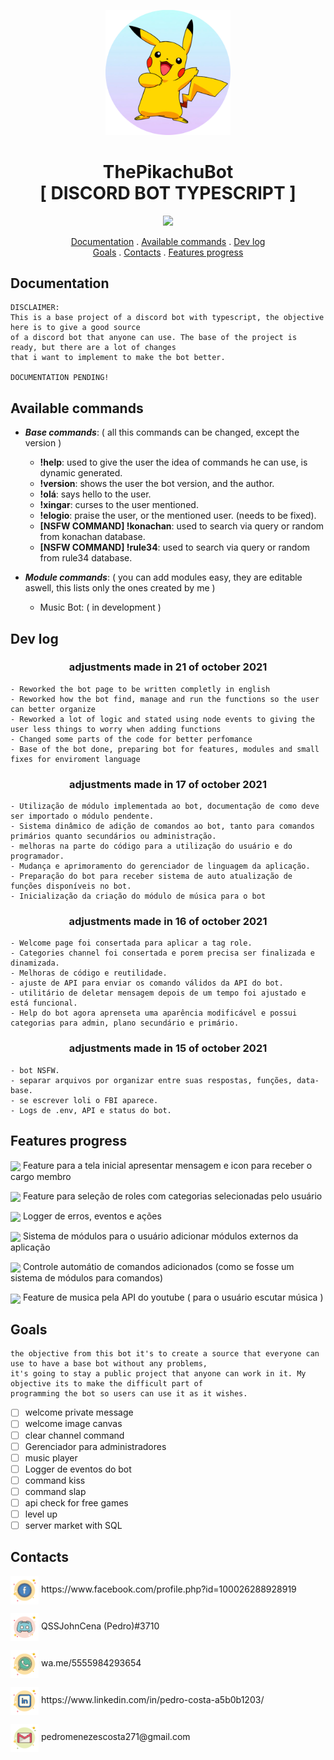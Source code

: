 <p align="center">
	<img src="README.content/pikachu-2-810x540.png" width="200">
</p>
<h1 align="center">ThePikachuBot<br>[ DISCORD BOT TYPESCRIPT ]</h1>
<p align="center">
	<img src="https://img.shields.io/badge/License-MIT-green?style=for-the-badge&logo=appveyor">
</p>


<p align="center">
 <a href="#documentation">Documentation</a>
 .
 <a href="#available-commands">Available commands</a>
 .
 <a href="#dev-log">Dev log</a>
 <br>
 <a href="#goals">Goals</a>
 .
 <a href="#contacts">Contacts</a>
 .
 <a href="#features-progress">Features progress</a>
</p>

## Documentation
	DISCLAIMER:
	This is a base project of a discord bot with typescript, the objective here is to give a good source
	of a discord bot that anyone can use. The base of the project is ready, but there are a lot of changes
	that i want to implement to make the bot better.

	DOCUMENTATION PENDING!

## Available commands
- ***Base commands***: ( all this commands can be changed, except the version )
	- **!help**: used to give the user the idea of commands he can use, is dynamic generated.
	- **!version**: shows the user the bot version, and the author.
	- **!olá**: says hello to the user.
	- **!xingar**: curses to the user mentioned.
	- **!elogio**: praise the user, or the mentioned user. (needs to be fixed).
	- **[NSFW COMMAND] !konachan**: used to search via query or random from konachan database.
	- **[NSFW COMMAND] !rule34**: used to search via query or random from rule34 database.

- ***Module commands***: ( you can add modules easy, they are editable aswell, this lists only the ones created by me )
	- Music Bot: ( in development )

## Dev log
<h3 align="center"> adjustments made in 21 of october 2021 </h3>
	
	- Reworked the bot page to be written completly in english
	- Reworked how the bot find, manage and run the functions so the user can better organize
	- Reworked a lot of logic and stated using node events to giving the user less things to worry when adding functions
	- Changed some parts of the code for better perfomance
	- Base of the bot done, preparing bot for features, modules and small fixes for enviroment language


<h3 align="center"> adjustments made in 17 of october 2021 </h3>
	
	- Utilização de módulo implementada ao bot, documentação de como deve ser importado o módulo pendente.
	- Sistema dinâmico de adição de comandos ao bot, tanto para comandos primários quanto secundários ou administração.
	- melhoras na parte do código para a utilização do usuário e do programador.
	- Mudança e aprimoramento do gerenciador de linguagem da aplicação.
	- Preparação do bot para receber sistema de auto atualização de funções disponíveis no bot.
	- Inicialização da criação do módulo de música para o bot


<h3 align="center"> adjustments made in 16 of october 2021 </h3>

	- Welcome page foi consertada para aplicar a tag role.
	- Categories channel foi consertada e porem precisa ser finalizada e dinamizada.
	- Melhoras de código e reutilidade.
	- ajuste de API para enviar os comando válidos da API do bot.
	- utilitário de deletar mensagem depois de um tempo foi ajustado e está funcional.
	- Help do bot agora aprenseta uma aparência modificável e possui categorias para admin, plano secundário e primário.
	

<h3 align="center"> adjustments made in 15 of october 2021 </h3>

 	- bot NSFW.
 	- separar arquivos por organizar entre suas respostas, funções, data-base.
 	- se escrever loli o FBI aparece.
 	- Logs de .env, API e status do bot.
	
## Features progress
<p>
	<img src="https://progress-bar.dev/100" align="center">
	Feature para a tela inicial apresentar mensagem e icon para receber o cargo membro
</p>
<p>
	<img src="https://progress-bar.dev/70" align="center">
	Feature para seleção de roles com categorias selecionadas pelo usuário
</p>
<p>
	<img src="https://progress-bar.dev/10" align="center">
	Logger de erros, eventos e ações
</p>
<p>
	<img src="https://progress-bar.dev/80" align="center">
	Sistema de módulos para o usuário adicionar módulos externos da aplicação
</p>
<p>
	<img src="https://progress-bar.dev/20" align="center">
	Controle automátio de comandos adicionados (como se fosse um sistema de módulos para comandos)
</p>
<p>
	<img src="https://progress-bar.dev/20" align="center">
	Feature de musica pela API do youtube ( para o usuário escutar música )
</p>

## Goals
	the objective from this bot it's to create a source that everyone can use to have a base bot without any problems,
	it's going to stay a public project that anyone can work in it. My objective its to make the difficult part of 
	programming the bot so users can use it as it wishes.
	
 - [ ] welcome private message
 - [ ] welcome image canvas
 - [ ] clear channel command
 - [ ] Gerenciador para administradores
 - [ ] music player														
 - [ ] Logger de eventos do bot
 - [ ] command kiss
 - [ ] command slap
 - [ ] api check for free games
 - [ ] level up
 - [ ] server market with SQL

## Contacts
  <p>
    <img align="center" src="README.content/facebook.png" width="45" height="45">
    <a>https://www.facebook.com/profile.php?id=100026288928919</a>
  </p>
  <p>
    <img align="center" src="README.content/discord.png" width="45" height="45">
    QSSJohnCena (Pedro)#3710
  </p>
  <p>
    <img align="center" src="README.content/whatsapp.png" width="45" height="45">
    wa.me/5555984293654
  </p>
  <p>
    <img align="center" src="README.content/linkedin.png" width="45" height="45">
    <a>https://www.linkedin.com/in/pedro-costa-a5b0b1203/</a>
  </p>
  <p>
    <img align="center" src="README.content/gmail.png" width="45" height="45">
    <a>pedromenezescosta271@gmail.com</a>
  </p>
 
 
